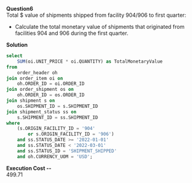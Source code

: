 **Question6**    
Total $ value of shipments shipped from facility 904/906 to first quarter:
- Calculate the total monetary value of shipments that originated from facilities 904 and 906 during the first quarter.


**Solution**
```sql
select
	SUM(oi.UNIT_PRICE * oi.QUANTITY) as TotalMonetaryValue
from
	order_header oh
join order_item oi on
	oh.ORDER_ID = oi.ORDER_ID
join order_shipment os on
	oh.ORDER_ID = os.ORDER_ID
join shipment s on
	os.SHIPMENT_ID = s.SHIPMENT_ID
join shipment_status ss on
	s.SHIPMENT_ID = ss.SHIPMENT_ID
where
	(s.ORIGIN_FACILITY_ID = '904'
		or s.ORIGIN_FACILITY_ID = '906')
	and ss.STATUS_DATE >= '2022-01-01'
	and ss.STATUS_DATE < '2022-03-01'
	and ss.STATUS_ID = 'SHIPMENT_SHIPPED'
	and oh.CURRENCY_UOM = 'USD';
```

**Execution Cost --**   
499.71

